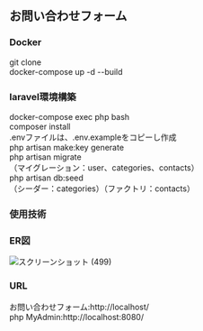 ##  お問い合わせフォーム

###  Docker
  git clone  
  docker-compose up -d --build
###  laravel環境構築
  docker-compose exec php bash  
  composer install  
  .envファイルは、.env.exampleをコピーし作成  
  php artisan make:key generate  
  php artisan migrate  
  （マイグレーション：user、categories、contacts）  
  php artisan db:seed  
  （シーダー：categories）（ファクトリ：contacts）  
  


### 使用技術

### ER図
![スクリーンショット (499)](https://github.com/user-attachments/assets/c0760011-62a0-436d-9c2c-2b25335cec68)

### URL
  お問い合わせフォーム:http://localhost/  
  php MyAdmin:http://localhost:8080/

